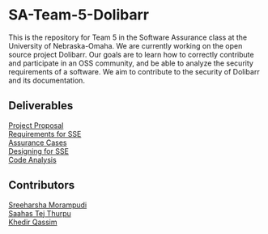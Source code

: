 # SA-Team-5-Dolibarr

This is the repository for Team 5 in the Software Assurance class at the University of Nebraska-Omaha. We are currently working on the open source project Dolibarr. Our goals are to learn how to correctly contribute and participate in an OSS community, and be able to analyze the security requirements of a software. We aim to contribute to the security of Dolibarr and its documentation.

## Deliverables
[Project Proposal](https://github.com/SreeharshaMorampudi/SA-Team-5-Dolibarr/tree/main/Project%20Proposal)  
[Requirements for SSE]()  
[Assurance Cases]()  
[Designing for SSE]()  
[Code Analysis]()  

## Contributors
[Sreeharsha Morampudi]()  
[Saahas Tej Thurpu]()  
[Khedir Qassim]()  
